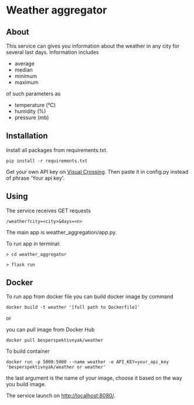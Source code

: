 # Weather aggregator
## About
This service can gives you information about the weather in any city for several last days. Information includes 
- average
- median
- minimum
- maximum 

of such parameters as
- temperature (°C)
- humidity (%)
- pressure (mb)
## Installation
Install all packages from requirements.txt.

``pip install -r requirements.txt``

Get your own API key on [Visual Crossing](https://www.visualcrossing.com/). Then paste it in config.py instead of phrase 'Your api key'.

## Using
The service receives GET requests 

``/weather?city=<city>&days=<n>``

The main app is weather_aggregation/app.py.

To run app in terminal:

``> cd weather_aggregator``

``> flask run``

## Docker
To run app from docker file you can build docker image by command 

``docker build -t weather '[full path to Dockerfile]'``

or 

you can pull image from Docker Hub

``docker pull besperspektivnyak/weather``

To build container 

``docker run -p 5000:5000 --name weather -e API_KEY=your_api_key 'besperspektivnyak/weather or weather'``

the last argument is the name of your image, choose it based on the way you build image.

The service launch on [http://localhost:8080/](http://localhost:8080/). 

